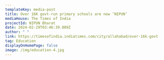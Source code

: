 ```yaml
---
templateKey: media-post
title: Over 16K govt-run primary schools are now ‘NIPUN’
mediaHouse: The Times of India
projectId: NIPUN Bharat
date: 2024-02-29T03:46:39.809Z
author: " "
link: https://timesofindia.indiatimes.com/city/allahabad/over-16k-govt-run-primary-schools-excel-in-nipun-test-prayagraj-tops/articleshow/108090811.cms
tag: Education
displayOnHomePage: false
image: /img/education-4.jpg
---
```

